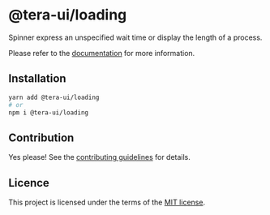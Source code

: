 # @tera-ui/loading

Spinner express an unspecified wait time or display the length of a process.

Please refer to the [documentation](https://nextui.org/docs/components/loading) for more information.

## Installation

```sh
yarn add @tera-ui/loading
# or
npm i @tera-ui/loading
```

## Contribution

Yes please! See the
[contributing guidelines](https://github.com/nextui-org/nextui/blob/master/CONTRIBUTING.md)
for details.

## Licence

This project is licensed under the terms of the
[MIT license](https://github.com/nextui-org/nextui/blob/master/LICENSE).
